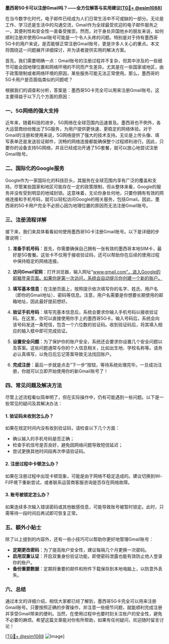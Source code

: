 **墨西哥5G卡可以注册Gmail吗？——全方位解答与实用建议[[TG💪+ @esim1088](https://t.me/s/esim1088)]**

在当今数字化时代，电子邮件已经成为人们日常生活中不可或缺的一部分。无论是工作、学习还是生活中的沟通交流，Gmail作为全球最受欢迎的电子邮件服务之一，其便利性和安全性一直备受推崇。然而，对于身处异国他乡的朋友来说，如何顺利注册并使用Gmail账号可能是一个令人头疼的问题。特别是对于持有墨西哥5G卡的用户来说，是否能够正常注册Gmail账号，更是许多人关心的重点。本文将围绕这一问题展开详细探讨，并为读者提供实用的解决方案。

首先，我们需要明确一点：Gmail账号的注册过程并不复杂，但其中涉及的一些细节可能会因地理位置和网络环境的不同而产生差异。尤其是在一些国家或地区，由于政策限制或者网络环境的原因，某些服务可能无法正常使用。那么，墨西哥的5G卡用户是否面临类似的问题呢？

根据我们的调查和分析，答案是：墨西哥5G卡完全可以用来注册Gmail账号。这主要得益于以下几个方面的原因：

### 一、5G网络的强大支持

近年来，随着科技的进步，5G网络在全球范围内迅速普及。墨西哥也不例外，各大运营商纷纷推出了5G服务，为用户提供更快速、更稳定的网络体验。对于Gmail的注册和使用来说，5G网络提供了强大的技术支持。无论是上传头像、填写表单还是发送验证邮件，流畅的网络连接都能确保整个过程顺利进行。因此，只要你的设备支持5G网络，并且已经成功开通了5G套餐，就可以放心地尝试注册Gmail账号。

### 二、国际化的Google服务

Google作为一家国际化的科技巨头，其服务在全球范围内享有广泛的覆盖和支持。尽管某些国家和地区可能存在一定的政策限制，但从整体来看，Google的服务并没有受到明显的地域封锁。这意味着，无论你身处何地，只要你拥有有效的网络连接和手机号码，就可以轻松访问Google的相关服务，包括Gmail。因此，墨西哥的5G卡用户完全不必担心因为地理位置的原因而无法注册Gmail账号。

### 三、注册流程详解

接下来，我们来具体看看如何使用墨西哥5G卡注册Gmail账号。以下是详细的步骤说明：

1. **准备手机号码**：首先，你需要确保自己拥有一张有效的墨西哥本地SIM卡，最好是5G套餐。这张卡不仅用于接收验证码，还可以帮助你在后续的使用过程中保持稳定的网络连接。

2. **访问Gmail官网**：打开浏览器，输入网址“www.gmail.com”，进入Google的邮箱登录页面。如果你是第一次访问，系统会自动提示你创建一个新的账户。

3. **填写基本信息**：在注册页面上，按照提示依次填写你的名字、姓氏、用户名（即你的Gmail地址）、密码等信息。注意，用户名需要是你想要长期使用的邮箱地址，因此最好提前想好。

4. **验证手机号码**：填写完基本信息后，系统会要求你输入手机号码以接收验证码。在这里，你可以直接使用你手上的墨西哥5G卡。输入号码后，系统会向该号码发送一条短信，包含一个六位数的验证码。收到验证码后，将其填入相应的输入框中即可完成验证。

5. **设置安全问题**：为了保护你的账户安全，系统还会要求你设置几个安全问题以及答案。这些问题通常与你的个人信息相关，比如出生地、学校名称等。请务必认真填写，以免日后忘记答案导致无法找回账户。

6. **完成注册**：最后一步就是点击“下一步”按钮，等待系统处理完毕。一旦成功注册，你就可以立即开始使用你的新Gmail账号了！

### 四、常见问题及解决方法

尽管上述流程看似简单明了，但在实际操作中，仍有可能遇到一些问题。以下是一些常见的疑问及其解决办法：

#### 1. 验证码未收到怎么办？

如果在规定时间内没有收到验证码，请检查以下几个方面：
- 确认输入的手机号码是否正确；
- 检查手机信号是否良好，避免因网络问题导致短信延迟；
- 尝试更换其他时间段再次申请验证码。

#### 2. 注册过程中卡顿怎么办？

如果在注册过程中出现卡顿现象，可能是由于网络不稳定造成的。建议切换到Wi-Fi环境下重新尝试，或者联系运营商客服咨询是否存在网络故障。

#### 3. 账号被锁定怎么办？

如果连续多次输入错误密码或其他敏感信息，可能导致账号被暂时锁定。此时，只需等待一段时间后再试即可恢复正常。

### 五、额外小贴士

除了以上提到的内容外，还有一些小技巧可以帮助你更好地管理Gmail账号：

- **定期更改密码**：为了提高账户安全性，建议每隔几个月更换一次密码。
- **启用双重认证**：开启双重身份验证功能，即使密码泄露也能有效防止他人登录你的账户。
- **备份重要数据**：定期将重要的邮件和附件下载保存到本地电脑上，以防意外丢失。

### 六、总结

通过本文的详细介绍，相信大家都已经了解到，墨西哥5G卡完全可以用来注册Gmail账号。只要按照正确的步骤操作，并注意一些细节问题，就能顺利完成注册并享受Gmail带来的便利。当然，在使用过程中也要时刻关注账户的安全性，避免不必要的麻烦。希望这篇文章能对你有所帮助，如果有任何疑问，欢迎随时留言讨论！

[[TG💪+ @esim1088](https://t.me/s/esim1088) ![Image](https://i.postimg.cc/4NQfJmqS/Snipaste-2025-05-13-00-14-12.png)]